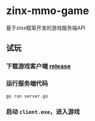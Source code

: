 # zinx-mmo-game
基于zinx框架开发的游戏服务端API

## 试玩

### 下载游戏客户端 [release](https://github.com/gaowei-space/zinx-mmo-game/releases/download/0.0.1/client.tar.gz)

### 运行服务端代码
```
go run server.go
```

### 启动 `client.exe`，进入游戏